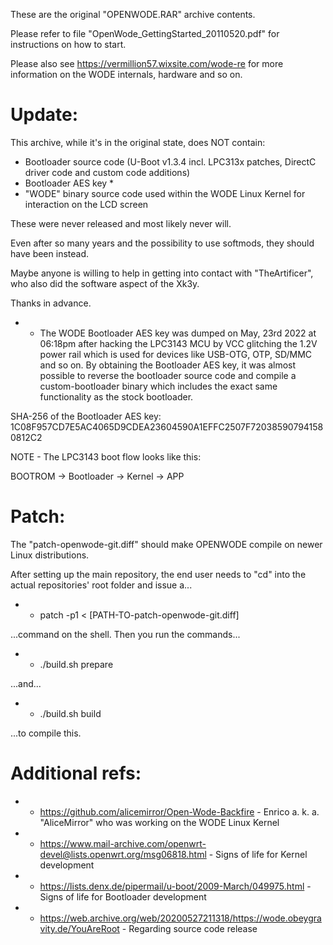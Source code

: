 These are the original "OPENWODE.RAR" archive contents.

Please refer to file "OpenWode_GettingStarted_20110520.pdf" for instructions on how to start.

Please also see https://vermillion57.wixsite.com/wode-re for more information on the WODE internals, hardware and so on.

Update:
=======

This archive, while it's in the original state, does NOT contain:

- Bootloader source code (U-Boot v1.3.4 incl. LPC313x patches, DirectC driver code and custom code additions)
- Bootloader AES key *
- "WODE" binary source code used within the WODE Linux Kernel for interaction on the LCD screen

These were never released and most likely never will.

Even after so many years and the possibility to use softmods, they should have been instead.

Maybe anyone is willing to help in getting into contact with "TheArtificer", who also did the software aspect of the Xk3y.

Thanks in advance.

* - The WODE Bootloader AES key was dumped on May, 23rd 2022 at 06:18pm after
    hacking the LPC3143 MCU by VCC glitching the 1.2V power rail which is used
    for devices like USB-OTG, OTP, SD/MMC and so on. By obtaining the Bootloader
    AES key, it was almost possible to reverse the bootloader source code and
    compile a custom-bootloader binary which includes the exact same functionality
    as the stock bootloader.

SHA-256 of the Bootloader AES key: 1C08F957CD7E5AC4065D9CDEA23604590A1EFFC2507F720385907941580812C2

NOTE - The LPC3143 boot flow looks like this:

BOOTROM -> Bootloader -> Kernel -> APP

Patch:
======

The "patch-openwode-git.diff" should make OPENWODE compile on newer Linux distributions.

After setting up the main repository, the end user needs to "cd" into the actual repositories' root folder and issue a...

* - patch -p1 < [PATH-TO-patch-openwode-git.diff]

...command on the shell. Then you run the commands...

* - ./build.sh prepare

...and...

* - ./build.sh build

...to compile this.

Additional refs: 
================

* - https://github.com/alicemirror/Open-Wode-Backfire - Enrico a. k. a. "AliceMirror" who was working on the WODE Linux Kernel
* - https://www.mail-archive.com/openwrt-devel@lists.openwrt.org/msg06818.html - Signs of life for Kernel development
* - https://lists.denx.de/pipermail/u-boot/2009-March/049975.html - Signs of life for Bootloader development
* - https://web.archive.org/web/20200527211318/https://wode.obeygravity.de/YouAreRoot - Regarding source code release
